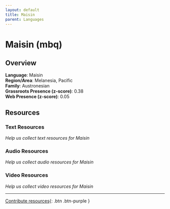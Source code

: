 ```yaml
---
layout: default
title: Maisin
parent: Languages
---
```


# Maisin (mbq)

## Overview

**Language**: Maisin  
**Region/Area**: Melanesia, Pacific  
**Family**: Austronesian  
**Grassroots Presence (z-score)**: 0.38  
**Web Presence (z-score)**: 0.05  

## Resources

### Text Resources
*Help us collect text resources for Maisin*

### Audio Resources
*Help us collect audio resources for Maisin*

### Video Resources
*Help us collect video resources for Maisin*

---

[Contribute resources](https://forms.office.com/e/1SfLJx3u1r){: .btn .btn-purple }
